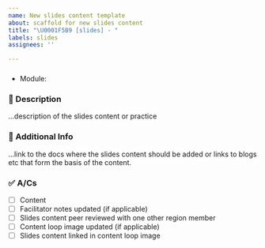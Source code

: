 ```yaml
---
name: New slides content template
about: scaffold for new slides content
title: "\U0001F5B9 [slides] - "
labels: slides
assignees: ''

---
```


### <Name of the Slides Content>
* Module: <NAME>

### 📝 Description
...description of the slides content or practice

### 🥤 Additional Info 
...link to the docs where the slides content should be added or links to blogs etc that form the basis of the content.

### ✅ A/Cs
- [ ] Content
- [ ] Facilitator notes updated (if applicable)
- [ ] Slides content peer reviewed with one other region member
- [ ] Content loop image updated (if applicable)
- [ ] Slides content linked in content loop image
